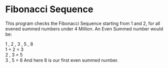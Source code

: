 # Fibonacci Sequence

This program checks the Fibonacci Sequence starting from 1 and 2, for all evened summed numbers under 4 Million. An Even Summed number would be: 

1 ,  2 , 3 ,  5 , 8    
1  +  2 = 3    
2  ,  3 = 5    
3  ,  5 = 8 
And here 8 is our first even summed number.


